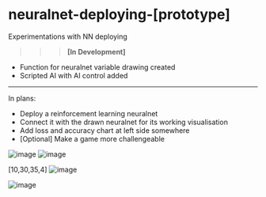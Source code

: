 # neuralnet-deploying-[prototype]
Experimentations with NN deploying

>>> <b>[In Development]</b>

* Function for neuralnet variable drawing created
* Scripted AI with AI control added

___
In plans:
* Deploy a reinforcement learning neuralnet
* Connect it with the drawn neuralnet for its working visualisation
* Add loss and accuracy chart at left side somewhere
* [Optional] Make a game more challengeable

![image](https://user-images.githubusercontent.com/109345462/219030576-ffc2615c-9a10-4657-b21a-67f53adfd879.png)
![image](https://user-images.githubusercontent.com/109345462/219030789-93fbbe91-1c94-4ba8-a74f-a47b0066799c.png)

[10,30,35,4]
![image](https://user-images.githubusercontent.com/109345462/219031535-5d8dab36-6ad8-499b-971b-e44d71d23062.png)

![image](https://user-images.githubusercontent.com/109345462/220466542-ee6016a9-92ea-4efd-bc9b-653e4369b99c.png)

